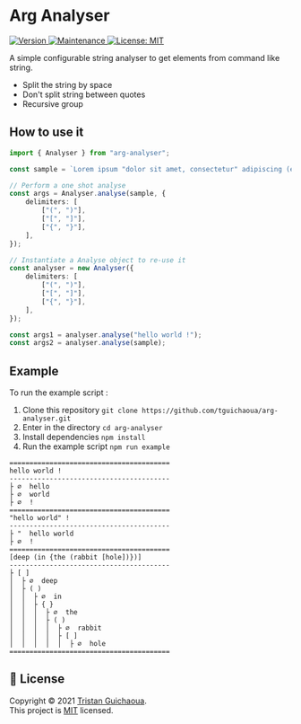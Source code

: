 # Arg Analyser

<p>
  <a href="https://www.npmjs.com/package/arg-analyser" target="_blank">
    <img alt="Version" src="https://img.shields.io/npm/v/arg-analyser.svg">
  </a>
  <a href="https://github.com/tguichaoua/arg-analyser/graphs/commit-activity" target="_blank">
    <img alt="Maintenance" src="https://img.shields.io/badge/Maintained%3F-yes-green.svg" />
  </a>
  <a href="https://github.com/tguichaoua/arg-analyser/blob/main/LICENSE" target="_blank">
    <img alt="License: MIT" src="https://img.shields.io/github/license/tguichaoua/arg-analyser" />
  </a>
</p>

A simple configurable string analyser to get elements from command like string.

-   Split the string by space
-   Don't split string between quotes
-   Recursive group

## How to use it

```ts
import { Analyser } from "arg-analyser";

const sample = `Lorem ipsum "dolor sit amet, consectetur" adipiscing (elit. [In id {fermentum mi.}] Curabitur) viverra, 'justo \\'nec viver"ra' mollis, lec"tus massa."`;

// Perform a one shot analyse
const args = Analyser.analyse(sample, {
    delimiters: [
        ["(", ")"],
        ["[", "]"],
        ["{", "}"],
    ],
});

// Instantiate a Analyse object to re-use it
const analyser = new Analyser({
    delimiters: [
        ["(", ")"],
        ["[", "]"],
        ["{", "}"],
    ],
});

const args1 = analyser.analyse("hello world !");
const args2 = analyser.analyse(sample);
```

## Example

To run the example script :

1. Clone this repository `git clone https://github.com/tguichaoua/arg-analyser.git`
2. Enter in the directory `cd arg-analyser`
3. Install dependencies `npm install`
4. Run the example script `npm run example`

```
========================================
hello world !
----------------------------------------
├ ∅  hello
├ ∅  world
├ ∅  !
========================================
"hello world" !
----------------------------------------
├ "  hello world
├ ∅  !
========================================
[deep (in {the (rabbit [hole])})]
----------------------------------------
├ [ ]
│  ├ ∅  deep
│  ├ ( )
│  │  ├ ∅  in
│  │  ├ { }
│  │  │  ├ ∅  the
│  │  │  ├ ( )
│  │  │  │  ├ ∅  rabbit
│  │  │  │  ├ [ ]
│  │  │  │  │  ├ ∅  hole
========================================
```

## 📝 License

Copyright © 2021 [Tristan Guichaoua](https://github.com/tguichaoua).<br />
This project is [MIT](https://github.com/tguichaoua/arg-analyser/blob/main/LICENSE) licensed.
